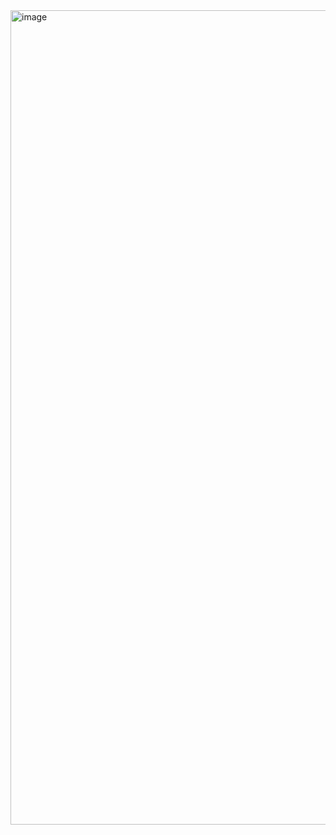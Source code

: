 <img width="1303" alt="image" src="https://github.com/antonkupreychik/online-shop/assets/125571097/d354620f-e49f-4744-98de-a98df81c56d0">
